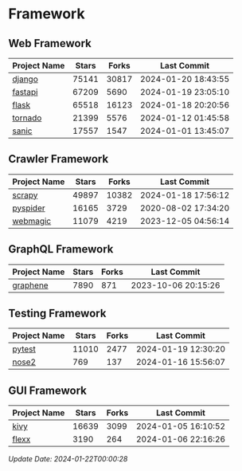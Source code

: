 # Framework

## Web Framework
| Project Name | Stars | Forks | Last Commit |
| ------------ | ----- | ----- | ----------- |
| [django](https://github.com/django/django) | 75141 | 30817 | 2024-01-20 18:43:55 |
| [fastapi](https://github.com/tiangolo/fastapi) | 67209 | 5690 | 2024-01-19 23:05:10 |
| [flask](https://github.com/pallets/flask) | 65518 | 16123 | 2024-01-18 20:20:56 |
| [tornado](https://github.com/tornadoweb/tornado) | 21399 | 5576 | 2024-01-12 01:45:58 |
| [sanic](https://github.com/sanic-org/sanic) | 17557 | 1547 | 2024-01-01 13:45:07 |

## Crawler Framework
| Project Name | Stars | Forks | Last Commit |
| ------------ | ----- | ----- | ----------- |
| [scrapy](https://github.com/scrapy/scrapy) | 49897 | 10382 | 2024-01-18 17:56:12 |
| [pyspider](https://github.com/binux/pyspider) | 16165 | 3729 | 2020-08-02 17:34:20 |
| [webmagic](https://github.com/code4craft/webmagic) | 11079 | 4219 | 2023-12-05 04:56:14 |

## GraphQL Framework
| Project Name | Stars | Forks | Last Commit |
| ------------ | ----- | ----- | ----------- |
| [graphene](https://github.com/graphql-python/graphene) | 7890 | 871 | 2023-10-06 20:15:26 |

## Testing Framework
| Project Name | Stars | Forks | Last Commit |
| ------------ | ----- | ----- | ----------- |
| [pytest](https://github.com/pytest-dev/pytest) | 11010 | 2477 | 2024-01-19 12:30:20 |
| [nose2](https://github.com/nose-devs/nose2) | 769 | 137 | 2024-01-16 15:56:07 |

## GUI Framework
| Project Name | Stars | Forks | Last Commit |
| ------------ | ----- | ----- | ----------- |
| [kivy](https://github.com/kivy/kivy) | 16639 | 3099 | 2024-01-05 16:10:52 |
| [flexx](https://github.com/flexxui/flexx) | 3190 | 264 | 2024-01-06 22:16:26 |

*Update Date: 2024-01-22T00:00:28*
